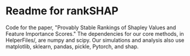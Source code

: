 # Readme for rankSHAP

Code for the paper, "Provably Stable Rankings of Shapley Values and Feature Importance Scores." The dependencies for our core methods, in HelperFiles/, are numpy and scipy. Our simulations and analysis also use matplotlib, sklearn, pandas, pickle, Pytorch, and shap. 

